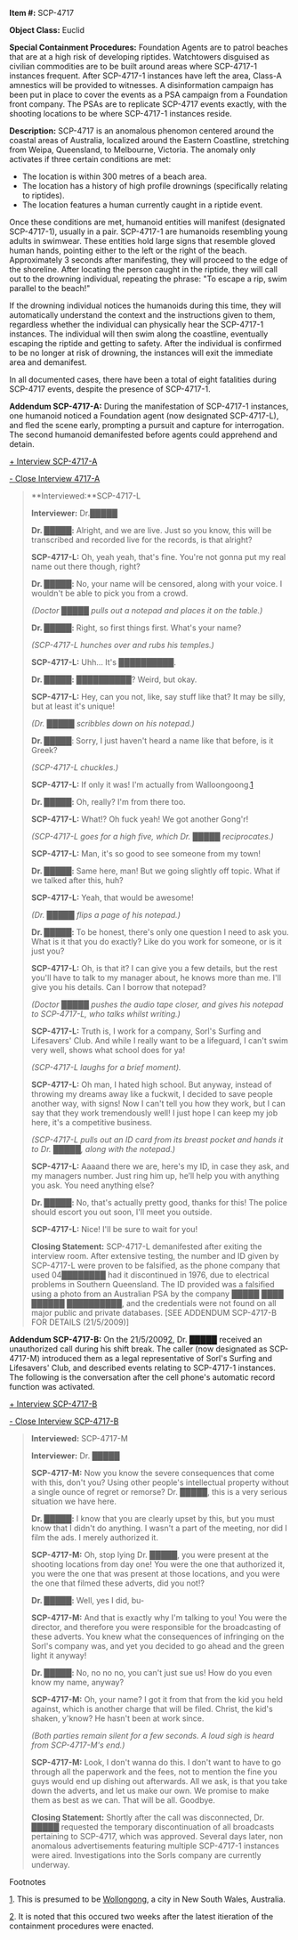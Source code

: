 **Item #:** SCP-4717

**Object Class:** Euclid

**Special Containment Procedures:** Foundation Agents are to patrol beaches that are at a high risk of developing riptides. Watchtowers disguised as civilian commodities are to be built around areas where SCP-4717-1 instances frequent. After SCP-4717-1 instances have left the area, Class-A amnestics will be provided to witnesses. A disinformation campaign has been put in place to cover the events as a PSA campaign from a Foundation front company. The PSAs are to replicate SCP-4717 events exactly, with the shooting locations to be where SCP-4717-1 instances reside.

**Description:** SCP-4717 is an anomalous phenomon centered around the coastal areas of Australia, localized around the Eastern Coastline, stretching from Weipa, Queensland, to Melbourne, Victoria. The anomaly only activates if three certain conditions are met:

*   The location is within 300 metres of a beach area.
*   The location has a history of high profile drownings (specifically relating to riptides).
*   The location features a human currently caught in a riptide event.

Once these conditions are met, humanoid entities will manifest (designated SCP-4717-1), usually in a pair. SCP-4717-1 are humanoids resembling young adults in swimwear. These entities hold large signs that resemble gloved human hands, pointing either to the left or the right of the beach. Approximately 3 seconds after manifesting, they will proceed to the edge of the shoreline. After locating the person caught in the riptide, they will call out to the drowning individual, repeating the phrase: "To escape a rip, swim parallel to the beach!"

If the drowning individual notices the humanoids during this time, they will automatically understand the context and the instructions given to them, regardless whether the individual can physically hear the SCP-4717-1 instances. The individual will then swim along the coastline, eventually escaping the riptide and getting to safety. After the individual is confirmed to be no longer at risk of drowning, the instances will exit the immediate area and demanifest.

In all documented cases, there have been a total of eight fatalities during SCP-4717 events, despite the presence of SCP-4717-1.

**Addendum SCP-4717-A:** During the manifestation of SCP-4717-1 instances, one humanoid noticed a Foundation agent (now designated SCP-4717-L), and fled the scene early, prompting a pursuit and capture for interrogation. The second humanoid demanifested before agents could apprehend and detain.

[+ Interview SCP-4717-A](javascript:;)

[\- Close Interview 4717-A](javascript:;)

> **Interviewed:**SCP-4717-L
> 
> **Interviewer:** Dr.█████
> 
> **<Begin Log>**
> 
> **Dr. █████:** Alright, and we are live. Just so you know, this will be transcribed and recorded live for the records, is that alright?
> 
> **SCP-4717-L:** Oh, yeah yeah, that's fine. You're not gonna put my real name out there though, right?
> 
> **Dr. █████:** No, your name will be censored, along with your voice. I wouldn't be able to pick you from a crowd.
> 
> _(Doctor █████ pulls out a notepad and places it on the table.)_
> 
> **Dr. █████:** Right, so first things first. What's your name?
> 
> _(SCP-4717-L hunches over and rubs his temples.)_
> 
> **SCP-4717-L:** Uhh… It's ██████████.
> 
> **Dr. █████:** ██████████? Weird, but okay.
> 
> **SCP-4717-L:** Hey, can you not, like, say stuff like that? It may be silly, but at least it's unique!
> 
> _(Dr. █████ scribbles down on his notepad.)_
> 
> **Dr. █████**: Sorry, I just haven't heard a name like that before, is it Greek?
> 
> _(SCP-4717-L chuckles.)_
> 
> **SCP-4717-L:** If only it was! I'm actually from Walloongoong.[1](javascript:;)
> 
> **Dr. █████:** Oh, really? I'm from there too.
> 
> **SCP-4717-L:** What!? Oh fuck yeah! We got another Gong'r!
> 
> _(SCP-4717-L goes for a high five, which Dr. █████ reciprocates.)_
> 
> **SCP-4717-L:** Man, it's so good to see someone from my town!
> 
> **Dr. █████:** Same here, man! But we going slightly off topic. What if we talked after this, huh?
> 
> **SCP-4717-L:** Yeah, that would be awesome!
> 
> _(Dr. █████ flips a page of his notepad.)_
> 
> **Dr. █████:** To be honest, there's only one question I need to ask you. What is it that you do exactly? Like do you work for someone, or is it just you?
> 
> **SCP-4717-L:** Oh, is that it? I can give you a few details, but the rest you'll have to talk to my manager about, he knows more than me. I'll give you his details. Can I borrow that notepad?
> 
> _(Doctor █████ pushes the audio tape closer, and gives his notepad to SCP-4717-L, who talks whilst writing.)_
> 
> **SCP-4717-L:** Truth is, I work for a company, Sorl's Surfing and Lifesavers' Club. And while I really want to be a lifeguard, I can't swim very well, shows what school does for ya!
> 
> _(SCP-4717-L laughs for a brief moment)._
> 
> **SCP-4717-L:** Oh man, I hated high school. But anyway, instead of throwing my dreams away like a fuckwit, I decided to save people another way, with signs! Now I can't tell you how they work, but I can say that they work tremendously well! I just hope I can keep my job here, it's a competitive business.
> 
> _(SCP-4717-L pulls out an ID card from its breast pocket and hands it to Dr. █████, along with the notepad.)_
> 
> **SCP-4717-L:** Aaaand there we are, here's my ID, in case they ask, and my managers number. Just ring him up, he’ll help you with anything you ask. You need anything else?
> 
> **Dr. █████:** No, that's actually pretty good, thanks for this! The police should escort you out soon, I'll meet you outside.
> 
> **SCP-4717-L:** Nice! I'll be sure to wait for you!
> 
> **<End Log>**
> 
> **Closing Statement:** SCP-4717-L demanifested after exiting the interview room. After extensive testing, the number and ID given by SCP-4717-L were proven to be falsified, as the phone company that used 04████████ had it discontinued in 1976, due to electrical problems in Southern Queensland. The ID provided was a falsified using a photo from an Australian PSA by the company █████ ████ ██████ ██████████, and the credentials were not found on all major public and private databases. \[SEE ADDENDUM SCP-4717-B FOR DETAILS (21/5/2009)\]

**Addendum SCP-4717-B:** On the 21/5/2009[2](javascript:;), Dr. █████ received an unauthorized call during his shift break. The caller (now designated as SCP-4717-M) introduced them as a legal representative of Sorl's Surfing and Lifesavers' Club, and described events relating to SCP-4717-1 instances. The following is the conversation after the cell phone's automatic record function was activated.

[+ Interview SCP-4717-B](javascript:;)

[\- Close Interview SCP-4717-B](javascript:;)

> **Interviewed:** SCP-4717-M
> 
> **Interviewer:** Dr. █████
> 
> **<Begin Log>**
> 
> **SCP-4717-M:** Now you know the severe consequences that come with this, don't you? Using other people's intellectual property without a single ounce of regret or remorse? Dr. █████, this is a very serious situation we have here.
> 
> **Dr. █████:** I know that you are clearly upset by this, but you must know that I didn't do anything. I wasn't a part of the meeting, nor did I film the ads. I merely authorized it.
> 
> **SCP-4717-M:** Oh, stop lying Dr. █████, you were present at the shooting locations from day one! You were the one that authorized it, you were the one that was present at those locations, and you were the one that filmed these adverts, did you not!?
> 
> **Dr. █████:** Well, yes I did, bu-
> 
> **SCP-4717-M:** And that is exactly why I'm talking to you! You were the director, and therefore you were responsible for the broadcasting of these adverts. You knew what the consequences of infringing on the Sorl's company was, and yet you decided to go ahead and the green light it anyway!
> 
> **Dr. █████:** No, no no no, you can't just sue us! How do you even know my name, anyway?
> 
> **SCP-4717-M:** Oh, your name? I got it from that from the kid you held against, which is another charge that will be filed. Christ, the kid's shaken, y'know? He hasn't been at work since.
> 
> _(Both parties remain silent for a few seconds. A loud sigh is heard from SCP-4717-M's end.)_
> 
> **SCP-4717-M:** Look, I don't wanna do this. I don't want to have to go through all the paperwork and the fees, not to mention the fine you guys would end up dishing out afterwards. All we ask, is that you take down the adverts, and let us make our own. We promise to make them as best as we can. That will be all. Goodbye.
> 
> **<End Log>**
> 
> **Closing Statement:** Shortly after the call was disconnected, Dr. █████ requested the temporary discontinuation of all broadcasts pertaining to SCP-4717, which was approved. Several days later, non anomalous advertisements featuring multiple SCP-4717-1 instances were aired. Investigations into the Sorls company are currently underway.

Footnotes

[1](javascript:;). This is presumed to be [Wollongong](https://en.wikipedia.org/wiki/Wollongong), a city in New South Wales, Australia.

[2](javascript:;). It is noted that this occured two weeks after the latest itieration of the containment procedures were enacted.